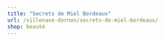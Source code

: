 ```yaml
---
title: "Secrets de Miel Bordeaux"
url: /villenave-dornon/secrets-de-miel-bordeaux/
shop: beauté
---
```


